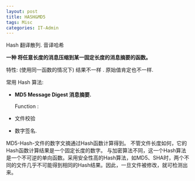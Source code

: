 ```yaml
---
layout: post
title: HASH&MD5
tags: Misc
categories: IT-Admin
---
```




Hash 翻译散列. 音译哈希

**一种 将任意长度的消息压缩到某一固定长度的消息摘要的函数。**


特性: 
(使用同一函数的情况下)
结果不一样 . 原始值肯定也不一样.

常用 Hash 算法:

- **MD5  Message Digest 消息摘要.**


  Function :
 
- 文件校验
- 数字签名.


MD5-Hash-文件的数字文摘通过Hash函数计算得到。
不管文件长度如何，它的Hash函数计算结果是一个固定长度的数字。
与加密算法不同，这一个Hash算法是一个不可逆的单向函数。采用安全性高的Hash算法，如MD5、SHA时，两个不同的文件几乎不可能得到相同的Hash结果。因此，一旦文件被修改，就可检测出来。

